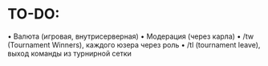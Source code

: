 # TO-DO:
• Валюта (игровая, внутрисерверная)
• Модерация (через карла)
• /tw (Tournament Winners), каждого юзера через роль
• /tl (tournament leave), выход команды из турнирной сетки
